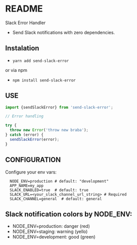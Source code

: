 # README

Slack Error Handler

- Send Slack notifications with zero dependencies.

## Instalation

- `yarn add send-slack-error`

or via npm

- `npm install send-slack-error`

## USE

```javascript
import {sendSlackError} from 'send-slack-error';

// Error handling

try {
  throw new Error('throw new braba');
} catch (error) {
  sendSlackError(error);
}
```

## CONFIGURATION

Configure your env vars:

```env
  NODE_ENV=production # default: "development"
  APP_NAME=my_app
  SLACK_ENABLED=true  # default: true
  SLACK_URL=<your_slack_channel_url_string> # Required
  SLACK_CHANNEL=general  # default: general
```


## Slack notification colors by NODE_ENV:
- NODE_ENV=production: danger (red)
- NODE_ENV=staging: warning (yello)
- NODE_ENV=development: good (green)